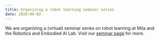 ```yaml
---
title: Organizing a robot learning seminar series
date: 2020-09-03
---
```


We are organizing a (virtual) seminar series on robot learning at Mila and the Robotics and Embodied AI Lab. Visit our [seminar page](https://montrealrobotics.ca/robotlearningseries) for more.
